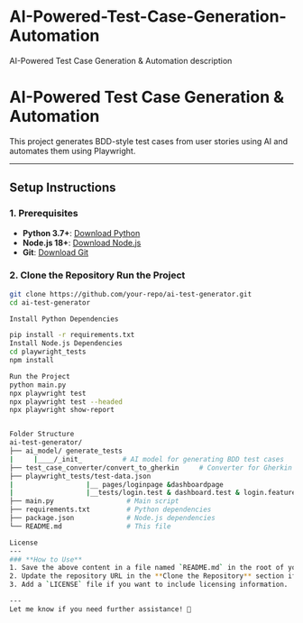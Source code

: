 # AI-Powered-Test-Case-Generation-Automation
AI-Powered Test Case Generation &amp; Automation description
# AI-Powered Test Case Generation & Automation

This project generates BDD-style test cases from user stories using AI and automates them using Playwright.

---

## **Setup Instructions**

### **1. Prerequisites**
- **Python 3.7+**: [Download Python](https://www.python.org/downloads/)
- **Node.js 18+**: [Download Node.js](https://nodejs.org/)
- **Git**: [Download Git](https://git-scm.com/)

### **2. Clone the Repository Run the Project**
```bash
git clone https://github.com/your-repo/ai-test-generator.git
cd ai-test-generator

Install Python Dependencies

pip install -r requirements.txt
Install Node.js Dependencies
cd playwright_tests
npm install

Run the Project
python main.py
npx playwright test
npx playwright test --headed
npx playwright show-report


Folder Structure
ai-test-generator/
├── ai_model/ generate_tests
|     |____/_init_          # AI model for generating BDD test cases
├── test_case_converter/convert_to_gherkin     # Converter for Gherkin syntax
├── playwright_tests/test-data.json
|                  |__ pages/loginpage &dashboardpage
|                  |__tests/login.test & dashboard.test & login.feature     # Playwright test scripts
├── main.py                  # Main script
├── requirements.txt         # Python dependencies
├── package.json             # Node.js dependencies
└── README.md                # This file

License
---
### **How to Use**
1. Save the above content in a file named `README.md` in the root of your project.
2. Update the repository URL in the **Clone the Repository** section if needed.
3. Add a `LICENSE` file if you want to include licensing information.

---
Let me know if you need further assistance! 🚀
